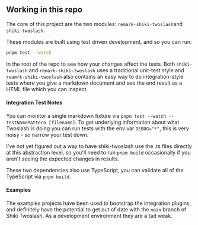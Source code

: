 ## Working in this repo

The core of this project are the two modules: `remark-shiki-twoslash`and `shiki-twoslash`.

These modules are built using test driven development, and so you can run:

```sh
pnpm test --watch
```

In the root of the repo to see how your changes affect the tests. Both `shiki-twoslash` and `remark-shiki-twoslash` uses a traditional unit-test style and `reamrk-shiki-twoslash` also contains an easy way to do integration-style tests where you give a markdown document and see the end result as a HTML file which you can inspect. 

#### Integration Test Notes

You can monitor a single markdown fixture via `pnpm test --watch --testNamePattern [filename]`. 
To get underlying information about what Twoslash is doing you can run tests with the env var `DEBUG="*"`, this is very noisy - so narrow your test down.

I've not yet figured out a way to have shiki-twoslash use the .ts files directly at this abstraction level, so you'll need to run `pnpm build` occasionally if you aren't seeing the expected changes in results.

These two dependencies also use TypeScript, you can validate all of the TypeScript via `pnpm build`. 

#### Examples

The examples projects have been used to bootstrap the integration plugins, and definitely have the potential to get out of date with the `main` branch of Shiki Twoslash. As a development environment they are a tad weak.